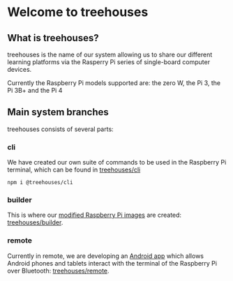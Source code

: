 Welcome to treehouses
====================

What is treehouses?
-------------------

treehouses is the name of our system allowing us to share our different learning platforms via the Rasperry Pi series of single-board computer devices.

Currently the Raspberry Pi models supported are: the zero W, the Pi 3, the Pi 3B+ and the Pi 4


Main system branches
--------------------

treehouses consists of several parts:

### cli

We have created our own suite of commands to be used in the Raspberry Pi terminal, which can be found in [treehouses/cli](https://www.npmjs.com/package/@treehouses/cli)

```
npm i @treehouses/cli
```

### builder

This is where our [modified Raspberry Pi images](https://download.treehouses.io) are created: [treehouses/builder](https://github.com/treehouses/builder).

### remote

Currently in remote, we are developing an [Android app](https://play.google.com/store/apps/details?id=io.treehouses.remote) which allows Android phones and tablets interact with the terminal of the Raspberry Pi over Bluetooth: [treehouses/remote](https://github.com/treehouses/remote).
